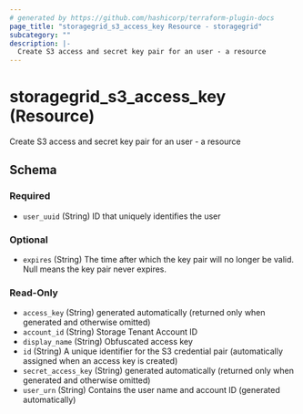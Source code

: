 ```yaml
---
# generated by https://github.com/hashicorp/terraform-plugin-docs
page_title: "storagegrid_s3_access_key Resource - storagegrid"
subcategory: ""
description: |-
  Create S3 access and secret key pair for an user - a resource
---
```


# storagegrid_s3_access_key (Resource)

Create S3 access and secret key pair for an user - a resource



<!-- schema generated by tfplugindocs -->
## Schema

### Required

- `user_uuid` (String) ID that uniquely identifies the user

### Optional

- `expires` (String) The time after which the key pair will no longer be valid. Null means the key pair never expires.

### Read-Only

- `access_key` (String) generated automatically (returned only when generated and otherwise omitted)
- `account_id` (String) Storage Tenant Account ID
- `display_name` (String) Obfuscated access key
- `id` (String) A unique identifier for the S3 credential pair (automatically assigned when an access key is created)
- `secret_access_key` (String) generated automatically (returned only when generated and otherwise omitted)
- `user_urn` (String) Contains the user name and account ID (generated automatically)
